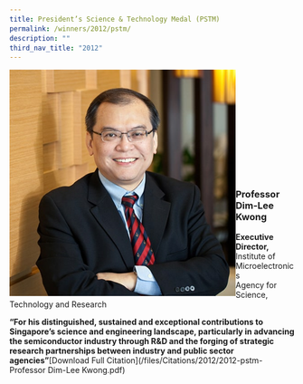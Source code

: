 ```yaml
---
title: President’s Science & Technology Medal (PSTM)
permalink: /winners/2012/pstm/
description: ""
third_nav_title: "2012"
---
```

<img src="/images/Winners/2012/pstm-prof-dim-lee-kwong.jpg" alt="Professor Dim-Lee Kwong" style="width:400px" align="left"/><br><br><br><br><br><br><br><br><br><br><br>

### **Professor Dim-Lee Kwong**
<b>Executive Director,</b> Institute of Microelectronics<br>
Agency for Science, Technology and Research

<b>“For his distinguished, sustained and exceptional contributions to Singapore’s science and  engineering landscape, particularly in advancing the semiconductor industry through R&D and the forging of strategic research partnerships between industry and public sector agencies”</b>[Download Full Citation](/files/Citations/2012/2012-pstm-Professor Dim-Lee Kwong.pdf)
<br>
